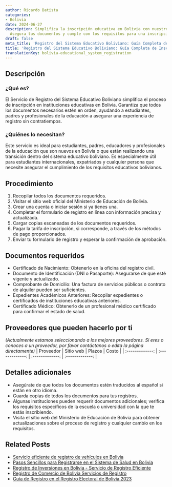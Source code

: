 ```yaml
---
author: Ricardo Batista
categories:
- Bolivia
date: 2024-06-27
description: Simplifica la inscripción educativa en Bolivia con nuestro servicio.
  Asegura tus documentos y cumple con los requisitos para una inscripción sin problemas.
draft: false
meta_title: 'Registro del Sistema Educativo Boliviano: Guía Completa de Inscripción'
title: 'Registro del Sistema Educativo Boliviano: Guía Completa de Inscripción'
translationKey: bolivia-educational_system_registration
---
```



## Descripción
### ¿Qué es?
El Servicio de Registro del Sistema Educativo Boliviano simplifica el proceso de inscripción en instituciones educativas en Bolivia. Garantiza que todos los documentos necesarios estén en orden, ayudando a estudiantes, padres y profesionales de la educación a asegurar una experiencia de registro sin contratiempos.

### ¿Quiénes lo necesitan?
Este servicio es ideal para estudiantes, padres, educadores y profesionales de la educación que son nuevos en Bolivia o que están realizando una transición dentro del sistema educativo boliviano. Es especialmente útil para estudiantes internacionales, expatriados y cualquier persona que necesite asegurar el cumplimiento de los requisitos educativos bolivianos.

## Procedimiento

1. Recopilar todos los documentos requeridos.
2. Visitar el sitio web oficial del Ministerio de Educación de Bolivia.
3. Crear una cuenta o iniciar sesión si ya tienes una.
4. Completar el formulario de registro en línea con información precisa y actualizada.
5. Cargar copias escaneadas de los documentos requeridos.
6. Pagar la tarifa de inscripción, si corresponde, a través de los métodos de pago proporcionados.
7. Enviar tu formulario de registro y esperar la confirmación de aprobación.

## Documentos requeridos

- Certificado de Nacimiento: Obtenerlo en la oficina del registro civil.
- Documento de Identificación (DNI o Pasaporte): Asegurarse de que esté vigente y actualizado.
- Comprobante de Domicilio: Una factura de servicios públicos o contrato de alquiler pueden ser suficientes.
- Expedientes Académicos Anteriores: Recopilar expedientes o certificados de instituciones educativas anteriores.
- Certificado Médico: Obtenerlo de un profesional médico certificado para confirmar el estado de salud.

## Proveedores que pueden hacerlo por ti
_(Actualmente estamos seleccionando a los mejores proveedores. Si eres o conoces a un proveedor, por favor contáctanos o edita la página directamente)_
| Proveedor        |     Sitio web     |     Plazos    |       Costo      |
| :-------------: | :-------------: |  :-------------: | :-------------: |

## Detalles adicionales

- Asegúrate de que todos los documentos estén traducidos al español si están en otro idioma.
- Guarda copias de todos los documentos para tus registros.
- Algunas instituciones pueden requerir documentos adicionales; verifica los requisitos específicos de la escuela o universidad con la que te estás inscribiendo.
- Visita el sitio web del Ministerio de Educación de Bolivia para obtener actualizaciones sobre el proceso de registro y cualquier cambio en los requisitos.


## Related Posts

- [Servicio eficiente de registro de vehículos en Bolivia](https://tramitit.com/es/guides/bolivia/registro_de_vehículo/)
- [Pasos Sencillos para Registrarse en el Sistema de Salud en Bolivia](https://tramitit.com/es/guides/bolivia/inscripción_en_el_sistema_de_salud/)
- [Registro de Inversiones en Bolivia - Servicio de Registro Eficiente](https://tramitit.com/es/guides/bolivia/inscripción_al_registro_de_inversiones/)
- [Registro de Comercio de Bolivia Servicios de Registro](https://tramitit.com/es/guides/bolivia/inscripción_en_el_registro_de_comercio/)
- [Guía de Registro en el Registro Electoral de Bolivia 2023](https://tramitit.com/es/guides/bolivia/inscripción_en_el_registro_electoral/)